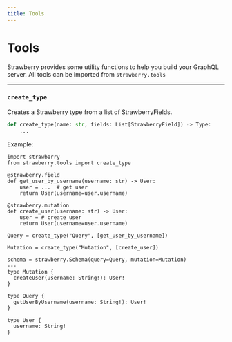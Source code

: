 ```yaml
---
title: Tools
---
```


# Tools

Strawberry provides some utility functions to help you build your GraphQL
server. All tools can be imported from `strawberry.tools`

---

### `create_type`

Creates a Strawberry type from a list of StrawberryFields.

```python
def create_type(name: str, fields: List[StrawberryField]) -> Type:
    ...
```

Example:

```python+schema
import strawberry
from strawberry.tools import create_type

@strawberry.field
def get_user_by_username(username: str) -> User:
    user = ...  # get user
    return User(username=user.username)

@strawberry.mutation
def create_user(username: str) -> User:
    user = # create user
    return User(username=user.username)

Query = create_type("Query", [get_user_by_username])

Mutation = create_type("Mutation", [create_user])

schema = strawberry.Schema(query=Query, mutation=Mutation)
---
type Mutation {
  createUser(username: String!): User!
}

type Query {
  getUserByUsername(username: String!): User!
}

type User {
  username: String!
}
```
